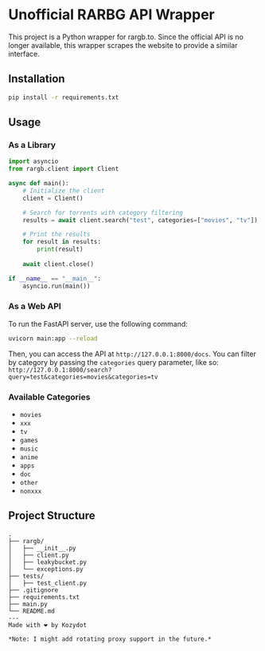 # Unofficial RARBG API Wrapper

This project is a Python wrapper for rargb.to. Since the official API is no longer available, this wrapper scrapes the website to provide a similar interface.

## Installation

```bash
pip install -r requirements.txt
```

## Usage

### As a Library

```python
import asyncio
from rargb.client import Client

async def main():
    # Initialize the client
    client = Client()

    # Search for torrents with category filtering
    results = await client.search("test", categories=["movies", "tv"])

    # Print the results
    for result in results:
        print(result)
    
    await client.close()

if __name__ == "__main__":
    asyncio.run(main())
```

### As a Web API

To run the FastAPI server, use the following command:

```bash
uvicorn main:app --reload
```

Then, you can access the API at `http://127.0.0.1:8000/docs`. You can filter by category by passing the `categories` query parameter, like so: `http://127.0.0.1:8000/search?query=test&categories=movies&categories=tv`

### Available Categories

- `movies`
- `xxx`
- `tv`
- `games`
- `music`
- `anime`
- `apps`
- `doc`
- `other`
- `nonxxx`

## Project Structure

```
.
├── rargb/
│   ├── __init__.py
│   ├── client.py
│   ├── leakybucket.py
│   └── exceptions.py
├── tests/
│   ├── test_client.py
├── .gitignore
├── requirements.txt
├── main.py
└── README.md
---
Made with ❤️ by Kozydot

*Note: I might add rotating proxy support in the future.*